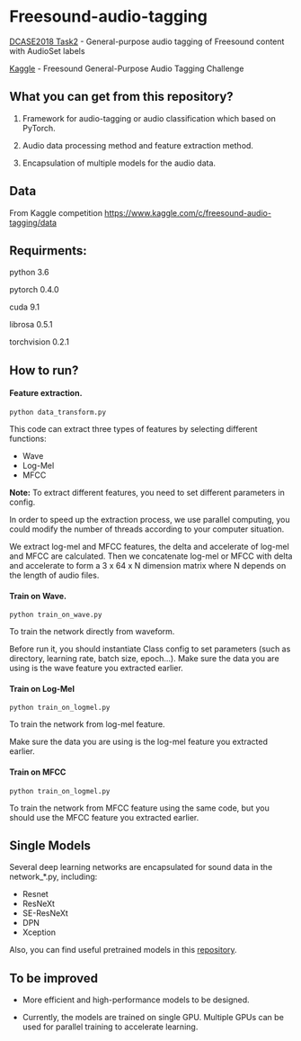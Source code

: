 # Freesound-audio-tagging


[DCASE2018 Task2](http://dcase.community/challenge2018/task-general-purpose-audio-tagging) - General-purpose audio tagging of Freesound 
content with AudioSet labels

[Kaggle](https://www.kaggle.com/c/freesound-audio-tagging) - Freesound General-Purpose Audio Tagging Challenge


## What you can get from this repository?

1. Framework for audio-tagging or audio classification which based on PyTorch.

2. Audio data processing method and feature extraction method.

3. Encapsulation of multiple models for the audio data.


## Data

From Kaggle competition https://www.kaggle.com/c/freesound-audio-tagging/data


## Requirments:

python 3.6

pytorch 0.4.0

cuda 9.1

librosa 0.5.1

torchvision 0.2.1


## How to run?


#### Feature extraction.

```
python data_transform.py
```

This code can extract three types of features by selecting 
different functions:

* Wave
* Log-Mel
* MFCC

**Note:** To extract different features, you need to set 
different parameters in config.

In order to speed up the extraction process, we use parallel 
computing, you could modify the number of threads according 
to your computer situation.

We extract log-mel and MFCC features, the delta and accelerate 
of log-mel and MFCC are calculated. Then we concatenate log-mel 
or MFCC with delta and accelerate to form a 3 x 64 x N dimension
matrix where N depends on the length of audio files.


#### Train on Wave.

~~~
python train_on_wave.py
~~~

To train the network directly from waveform.

Before run it, you should instantiate Class config to set 
parameters (such as directory, learning rate, batch size, 
epoch...). Make sure the data you are using is the wave 
feature you extracted earlier.


#### Train on Log-Mel

~~~
python train_on_logmel.py
~~~

To train the network from log-mel feature.

Make sure the data you are using is the log-mel feature you 
extracted earlier.

#### Train on MFCC

~~~
python train_on_logmel.py
~~~

To train the network from MFCC feature using the same code, but 
you should use the MFCC feature you extracted earlier.


## Single Models

Several deep learning networks are encapsulated for sound data in the network_*.py, including:

* Resnet
* ResNeXt
* SE-ResNeXt
* DPN
* Xception

Also, you can find useful pretrained models in this [repository](https://github.com/Cadene/pretrained-models.pytorch).



## To be improved

* More efficient and high-performance models to be designed.

* Currently, the models are trained on single GPU. Multiple GPUs can be used for parallel training to accelerate learning.

